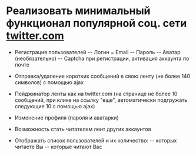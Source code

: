 # Реализовать минимальный функционал популярной соц. сети [twitter.com](http://twitter.com/)

- Регистрация пользователей
-- Логин = Email
-- Пароль
-- Аватар (необязательно)
-- Captcha при регистрации, активация аккаунта по почте

- Отправка/удаление коротких сообщений в свою ленту (не более 140 символов) с помощью ajax

- Пейджинатор ленты как на twitter.com (на странице не более 10 сообщений, при клике на ссылку "еще", автоматически подгружать следующие 10 с помощью ajax)

- Изменение профиля (пароля и аватарки)
- Возможность стать читателем лент других аккаунтов
- Отображать список пользователей и их количество:
-- которых читаете Вы
-- которые читают Вас

